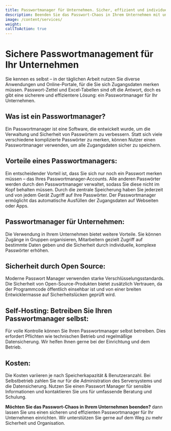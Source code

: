 ```yaml
---
title: Passwortmanager für Unternehmen. Sicher, effizient und individuell anpassbar.
description: Beenden Sie das Passwort-Chaos in Ihrem Unternehmen mit unserem Passwortmanager. Zentrale Verwaltung, automatisches Ausfüllen, individuelle Zugriffsrechte und die Sicherheit von Open Source. Erfahren Sie, wie Sie Ihre Zugangsdaten sicher und effizient organisieren können.
image: /content/services/
weight: 
callToAction: true
---
```

# Sichere Passwortmanagement für Ihr Unternehmen

Sie kennen es selbst – in der täglichen Arbeit nutzen Sie diverse Anwendungen und Online-Portale, für die Sie sich Zugangsdaten merken müssen. Passwort-Zettel und Excel-Tabellen sind oft die Antwort, doch es gibt eine sicherere und effizientere Lösung: ein Passwortmanager für Ihr Unternehmen.

## Was ist ein Passwortmanager?
Ein Passwortmanager ist eine Software, die entwickelt wurde, um die Verwaltung und Sicherheit von Passwörtern zu verbessern. Statt sich viele verschiedene komplizierte Passwörter zu merken, können Nutzer einen Passwortmanager verwenden, um alle Zugangsdaten sicher zu speichern.

## Vorteile eines Passwortmanagers:
Ein entscheidender Vorteil ist, dass Sie sich nur noch ein Passwort merken müssen – das Ihres Passwortmanager-Accounts. Alle anderen Passwörter werden durch den Passwortmanager verwaltet, sodass Sie diese nicht im Kopf behalten müssen. Durch die zentrale Speicherung haben Sie jederzeit und von jedem Gerät Zugriff auf Ihre Passwörter. Der Passwortmanager ermöglicht das automatische Ausfüllen der Zugangsdaten auf Webseiten oder Apps.

## Passwortmanager für Unternehmen:
Die Verwendung in Ihrem Unternehmen bietet weitere Vorteile. Sie können Zugänge in Gruppen organisieren, Mitarbeitern gezielt Zugriff auf bestimmte Daten geben und die Sicherheit durch individuelle, komplexe Passwörter erhöhen.

## Sicherheit durch Open Source:
Moderne Passwort Manager verwenden starke Verschlüsselungsstandards. Die Sicherheit von Open-Source-Produkten bietet zusätzlich Vertrauen, da der Programmcode öffentlich einsehbar ist und von einer breiten Entwicklermasse auf Sicherheitslücken geprüft wird.

## Self-Hosting: Betreiben Sie Ihren Passwortmanager selbst:
Für volle Kontrolle können Sie Ihren Passwortmanager selbst betreiben. Dies erfordert Pflichten wie technischen Betrieb und regelmäßige Datensicherung. Wir helfen Ihnen gerne bei der Einrichtung und dem Betrieb.

## Kosten:
Die Kosten variieren je nach Speicherkapazität & Benutzeranzahl. Bei Selbstbetrieb zahlen Sie nur für die Administration des Serversystems und die Datensicherung. Nutzen Sie einen Passwort Manager für sensible Informationen und kontaktieren Sie uns für umfassende Beratung und Schulung.

**Möchten Sie das Passwort-Chaos in Ihrem Unternehmen beenden?** dann lassen Sie uns einen sicheren und effizienten Passwortmanager für Ihr Unternehmen einrichten. 
Wir unterstützen Sie gerne auf dem Weg zu mehr Sicherheit und Organisation.